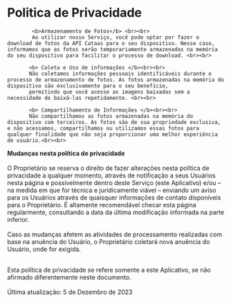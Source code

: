<h1>Politica de Privacidade</h1>


            <b>Armazenamento de Fotos</b> <br><br>
            Ao utilizar nosso Serviço, você pode optar por fazer o download de fotos da API Cataas para o seu dispositivo. Nesse caso, informamos que as fotos serão temporariamente armazenadas na memória do seu dispositivo para facilitar o processo de download. <br><br>

           <b> Coleta e Uso de informações </b><br><br>
           Não coletamos informações pessoais identificáveis durante o processo de armazenamento de fotos. As fotos armazenadas na memória do dispositivo são exclusivamente para o seu benefício, 
           permitindo que você acesse as imagens baixadas sem a necessidade de baixá-las repetidamente. <br><br>
        
           <b> Compartilhamento de Informações </b><br><br>
           Não compartilhamos as fotos armazenadas na memória do dispositivo com terceiros. As fotos são de sua propriedade exclusiva, e não acessamos, compartilhamos ou utilizamos essas fotos para qualquer finalidade que não seja proporcionar uma melhor experiência de usuário.<br><br>
        

<b>Mudanças nesta política de privacidade </b><br><br>
O Proprietário se reserva o direito de fazer alterações nesta política de privacidade a qualquer momento, através de notificação a seus Usuários nesta página e possivelmente dentro deste Serviço (este Aplicativo) e/ou – na medida em que for técnica e juridicamente viável – enviando um aviso para os Usuários através de quaisquer informações de contato disponíveis para o Proprietário. É altamente recomendável checar esta página regularmente, consultando a data da última modificação informada na parte inferior.<br><br>
Caso as mudanças afetem as atividades de processamento realizadas com base na anuência do Usuário, o Proprietário coletará nova anuência do Usuário, onde for exigida.<br><br>
 
 
Esta política de privacidade se refere somente a este Aplicativo, se não afirmado diferentemente neste documento.<br><br>
Última atualização: 5 de Dezembro de 2023<br> 
 


